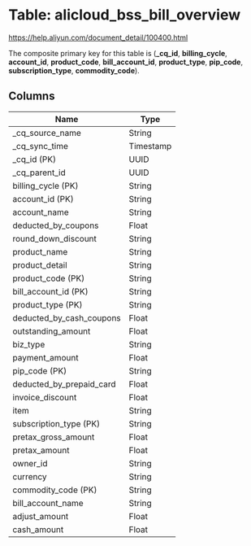 # Table: alicloud_bss_bill_overview

https://help.aliyun.com/document_detail/100400.html

The composite primary key for this table is (**_cq_id**, **billing_cycle**, **account_id**, **product_code**, **bill_account_id**, **product_type**, **pip_code**, **subscription_type**, **commodity_code**).

## Columns

| Name          | Type          |
| ------------- | ------------- |
|_cq_source_name|String|
|_cq_sync_time|Timestamp|
|_cq_id (PK)|UUID|
|_cq_parent_id|UUID|
|billing_cycle (PK)|String|
|account_id (PK)|String|
|account_name|String|
|deducted_by_coupons|Float|
|round_down_discount|String|
|product_name|String|
|product_detail|String|
|product_code (PK)|String|
|bill_account_id (PK)|String|
|product_type (PK)|String|
|deducted_by_cash_coupons|Float|
|outstanding_amount|Float|
|biz_type|String|
|payment_amount|Float|
|pip_code (PK)|String|
|deducted_by_prepaid_card|Float|
|invoice_discount|Float|
|item|String|
|subscription_type (PK)|String|
|pretax_gross_amount|Float|
|pretax_amount|Float|
|owner_id|String|
|currency|String|
|commodity_code (PK)|String|
|bill_account_name|String|
|adjust_amount|Float|
|cash_amount|Float|